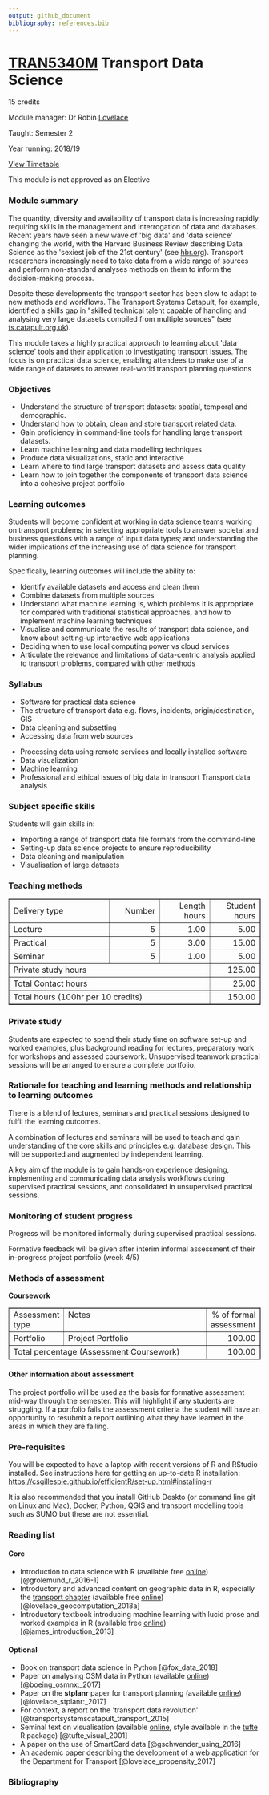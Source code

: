 ```yaml
---
output: github_document
bibliography: references.bib
---
```


# [TRAN5340M](http://webprod3.leeds.ac.uk/catalogue/dynmodules.asp?Y=201819&M=TRAN-5340M) Transport Data Science

15 credits

Module manager: Dr Robin [Lovelace](mailto:r.lovelace@leeds.ac.uk)

Taught: Semester 2

Year running: 2018/19

[View Timetable](http://timetable.leeds.ac.uk/teaching/201819/reporting/Individual?objectclass=module&idtype=name&identifier=TRAN5340M01&&template=SWSCUST+module+Individual&days=1-7&weeks=1-52&periods=1-21)

This module is not approved as an Elective

### Module summary

The quantity, diversity and availability of transport data is increasing rapidly, requiring skills in the management and interrogation of data and databases.
Recent years have seen a new wave of 'big data' and 'data science' changing the world, with the Harvard Business Review describing Data Science as the 'sexiest job of the 21st century' (see [hbr.org](https://hbr.org/2012/10/data-scientist-the-sexiest-job-of-the-21st-century)).
Transport researchers increasingly need to take data from a wide range of sources and perform non-standard analyses methods on them to inform the decision-making process.

Despite these developments the transport sector has been slow to adapt to new methods and workflows.
The Transport Systems Catapult, for example, identified a skills gap in "skilled technical talent capable of handling and analysing very large datasets compiled from multiple sources" (see [ts.catapult.org.uk](https://ts.catapult.org.uk/news-events-gallery/news/report-warns-of-uk-skills-shortage-in-im-sector/)).

This module takes a highly practical approach to learning about 'data science' tools and their application to investigating transport issues.
The focus is on practical data science, enabling attendees to make use of a wide range of datasets to answer real-world transport planning questions 

### Objectives

- Understand the structure of transport datasets: spatial, temporal and demographic.
- Understand how to obtain, clean and store transport related data.
- Gain proficiency in command-line tools for handling large transport datasets.
- Learn machine learning and data modelling techniques
- Produce data visualizations, static and interactive
- Learn where to find large transport datasets and assess data quality
- Learn how to join together the components of transport data science into a cohesive project portfolio 

<!-- - Learn how to use these skills in the wider context of a dynamic team environment, including project set-up (e.g. deciding between cloud services and local computing power) and problem definition; team workflow; sourcing and interrogating data; applying statistical methods; visualising data and communicating the results (e.g. via the deployment of web services). -->

### Learning outcomes

Students will become confident at working in data science teams working on transport problems; in selecting appropriate tools to answer societal and business questions with a range of input data types; and understanding the wider implications of the increasing use of data science for transport planning. 

Specifically, learning outcomes will include the ability to:

- Identify available datasets and access and clean them
- Combine datasets from multiple sources
- Understand what machine learning is, which problems it is appropriate for compared with traditional statistical approaches, and how to implement machine learning techniques
- Visualise and communicate the results of transport data science, and know about setting-up interactive web applications
- Deciding when to use local computing power vs cloud services
- Articulate the relevance and limitations of data-centric analysis applied to transport problems, compared with other methods

### Syllabus 

- Software for practical data science
- The structure of transport data e.g. flows, incidents, origin/destination, GIS
- Data cleaning and subsetting 
- Accessing data from web sources
<!-- - Route assignment with remote routing services and locally installed software -->
- Processing data using remote services and locally installed software 
- Data visualization
- Machine learning
- Professional and ethical issues of big data in transport Transport data analysis

### Subject specific skills

Students will gain skills in:

- Importing a range of transport data file formats from the command-line
- Setting-up data science projects to ensure reproducibility
- Data cleaning and manipulation
- Visualisation of large datasets
<!-- - Routing on road networks -->

### Teaching methods

<p><table border="1" width="100%"><tr><td align="left" width="40%">Delivery type</td><td align="right" width="20%">Number</td><td align="right" width="20%">Length hours</td><td align="right" width="20%">Student hours</td></tr>
<!-- Delivery type |                 Number |             Length hours |           Student hours -->
<TR><TD>Lecture</TD><TD align="right">5</TD><TD align="right">1.00</TD><TD align="right">5.00</TD></TR>
<TR><TD>Practical</TD><TD align="right">5</TD><TD align="right">3.00</TD><TD align="right">15.00</TD></TR>
<TR><TD>Seminar</TD><TD align="right">5</TD><TD align="right">1.00</TD><TD align="right">5.00</TD></TR>
<!-- Totals                                                                                         -->
<tr><td colspan="3">Private study hours</td><td align="right">125.00</td></tr><tr><td colspan="3">Total Contact hours</td><td align="right">25.00</td></tr><tr><td colspan="3">Total hours (100hr per 10 credits)</td><td align="right">150.00</td></tr></table>

### Private study

Students are expected to spend their study time on software set-up and worked examples, plus background reading for lectures, preparatory work for workshops and assessed coursework. Unsupervised teamwork practical sessions will be arranged to ensure a complete portfolio.

### Rationale for teaching and learning methods and relationship to learning outcomes 

There is a blend of lectures, seminars and practical sessions designed to fulfil the learning outcomes. 

A combination of lectures and seminars will be used to teach and gain understanding of the core skills and principles e.g. database design. This will be supported and augmented by independent learning. 

A key aim of the module is to gain hands-on experience designing, implementing and communicating data analysis workflows during supervised practical sessions, and consolidated in unsupervised practical sessions. 

### Monitoring of student progress

Progress will be monitored informally during supervised practical sessions.
 
Formative feedback will be given after interim informal assessment of their in-progress project portfolio (week 4/5)

### Methods of assessment

**Coursework**

<table border="1" width="100%"><tr><td valign="top" align="left" width="17%">Assessment type</td><td valign="top" align="left" width="65%">Notes</td><td valign="top" align="right" width="18%">% of formal assessment</td></tr><tr><td valign="top" align="left" width="17%">Portfolio</td><td valign="top" align="left" width="65%">Project Portfolio</td><td valign="top" align="right" width="18%">100.00</td></tr><tr><td colspan="2" valign="top" align="left">Total percentage (Assessment Coursework)</td><td valign="top" align="right">100.00</td></tr></table>

<!-- 20% of the mark for the assessment of the portfolio will be determined as an initial assessment after week 5. Feedback will be provided. The remaining 80% will be awarded in respect of the final submitted portfolio. -->

#### Other information about assessment

The project portfolio will be used as the basis for formative assessment mid-way through the semester.
This will highlight if any students are struggling.
If a portfolio fails the assessment criteria the student will have an opportunity to resubmit a report outlining what they have learned in the areas in which they are failing.


### Pre-requisites

You will be expected to have a laptop with recent versions of R and RStudio installed.
See instructions here for getting an up-to-date R installation: https://csgillespie.github.io/efficientR/set-up.html#installing-r

It is also recommended that you install GitHub Deskto (or command line git on Linux and Mac), Docker, Python, QGIS and transport modelling tools such as SUMO but these are not essential.


### Reading list

<!-- The [reading list](http://lib5.leeds.ac.uk/rlists/broker/index.php?mod=TRAN5340M) is available from the Library website -->

#### Core

- Introduction to data science with R (available free [online](http://r4ds.had.co.nz/)) [@grolemund_r_2016-1]
- Introductory and advanced content on geographic data in R, especially the [transport chapter](http://geocompr.robinlovelace.net/transport.html) (available free [online](http://geocompr.robinlovelace.net/)) [@lovelace_geocomputation_2018a]
- Introductory textbook introducing machine learning with lucid prose and worked examples in R (available free [online](http://www-bcf.usc.edu/~gareth/ISL/index.html)) [@james_introduction_2013]

#### Optional

- Book on transport data science in Python [@fox_data_2018]
- Paper on analysing OSM data in Python (available [online](https://arxiv.org/pdf/1611.01890)) [@boeing_osmnx:_2017]
- Paper on the **stplanr** paper for transport planning (available [online](https://cran.r-project.org/web/packages/stplanr/vignettes/stplanr-paper.html)) [@lovelace_stplanr:_2017]
- For context, a report on the 'transport data revolution' [@transportsystemscatapult_transport_2015]
- Seminal text on visualisation (available [online](https://github.com/yowenter/books/blob/master/Design/Edward%20R%20Tufte%20-The%20Visual%20Display%20of%20Quantitative%20Information.pdf), style available in the [tufte](https://github.com/rstudio/tufte) R package) [@tufte_visual_2001]
- A paper on the use of SmartCard data [@gschwender_using_2016]
- An academic paper describing the development of a web application for the Department for Transport [@lovelace_propensity_2017]

### Bibliography

